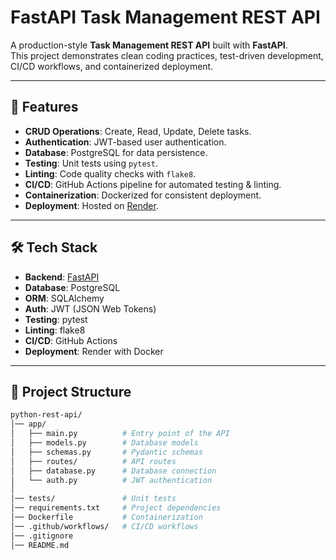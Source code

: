 # FastAPI Task Management REST API

A production-style **Task Management REST API** built with **FastAPI**.  
This project demonstrates clean coding practices, test-driven development, CI/CD workflows, and containerized deployment.  

---

## 🚀 Features
- **CRUD Operations**: Create, Read, Update, Delete tasks.
- **Authentication**: JWT-based user authentication.
- **Database**: PostgreSQL for data persistence.
- **Testing**: Unit tests using `pytest`.
- **Linting**: Code quality checks with `flake8`.
- **CI/CD**: GitHub Actions pipeline for automated testing & linting.
- **Containerization**: Dockerized for consistent deployment.
- **Deployment**: Hosted on [Render](https://render.com).

---

## 🛠️ Tech Stack
- **Backend**: [FastAPI](https://fastapi.tiangolo.com/)
- **Database**: PostgreSQL
- **ORM**: SQLAlchemy
- **Auth**: JWT (JSON Web Tokens)
- **Testing**: pytest
- **Linting**: flake8
- **CI/CD**: GitHub Actions
- **Deployment**: Render with Docker

---

## 📂 Project Structure
```bash
python-rest-api/
│── app/
│   ├── main.py          # Entry point of the API
│   ├── models.py        # Database models
│   ├── schemas.py       # Pydantic schemas
│   ├── routes/          # API routes
│   ├── database.py      # Database connection
│   └── auth.py          # JWT authentication
│
│── tests/               # Unit tests
│── requirements.txt     # Project dependencies
│── Dockerfile           # Containerization
│── .github/workflows/   # CI/CD workflows
│── .gitignore
│── README.md
